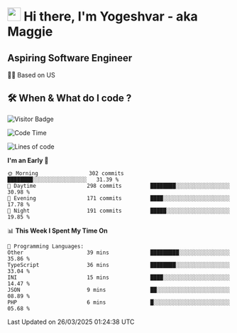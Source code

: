 <h1><img src="https://emojis.slackmojis.com/emojis/images/1531849430/4246/blob-sunglasses.gif?1531849430" width="30"/> Hi there, I'm Yogeshvar - aka Maggie</h1>

## Aspiring Software Engineer
🏂🏻  Based on US 

## 🛠 When & What do I code ?  

![Visitor Badge](https://visitor-badge.feriirawann.repl.co?username=yogeshvar&repo=yogeshvar&label=Visitors&style=plastic&color=%23457BFF&contentType=svg)

<!--START_SECTION:waka-->
![Code Time](http://img.shields.io/badge/Code%20Time-2%2C922%20hrs%2017%20mins-blue)

![Lines of code](https://img.shields.io/badge/From%20Hello%20World%20I%27ve%20Written-3.9%20million%20lines%20of%20code-blue)

**I'm an Early 🐤** 

```text
🌞 Morning                302 commits         ████████░░░░░░░░░░░░░░░░░   31.39 % 
🌆 Daytime                298 commits         ████████░░░░░░░░░░░░░░░░░   30.98 % 
🌃 Evening                171 commits         ████░░░░░░░░░░░░░░░░░░░░░   17.78 % 
🌙 Night                  191 commits         █████░░░░░░░░░░░░░░░░░░░░   19.85 % 
```


📊 **This Week I Spent My Time On** 

```text
💬 Programming Languages: 
Other                    39 mins             █████████░░░░░░░░░░░░░░░░   35.86 % 
TypeScript               36 mins             ████████░░░░░░░░░░░░░░░░░   33.04 % 
INI                      15 mins             ████░░░░░░░░░░░░░░░░░░░░░   14.47 % 
JSON                     9 mins              ██░░░░░░░░░░░░░░░░░░░░░░░   08.89 % 
PHP                      6 mins              █░░░░░░░░░░░░░░░░░░░░░░░░   05.68 % 
```


 Last Updated on 26/03/2025 01:24:38 UTC
<!--END_SECTION:waka-->
